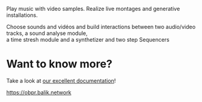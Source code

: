 
Play music with video samples.
Realize live montages and generative installations.

Choose sounds and vidéos and build interactions between
two audio/video tracks, a sound analyse module,  
a time stresh module and a synthetizer and two step Sequencers

# Want to know more?

Take a look at [our excellent documentation](/doc/README.md)! 

https://obpr.balik.network

